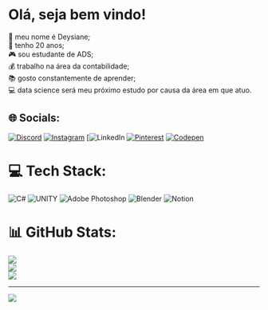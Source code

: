 # Olá, seja bem vindo!
📌 meu nome é Deysiane;<br>📆 tenho 20 anos;<br>🎮 sou estudante de ADS;<br>💰  trabalho na área da contabilidade;<br>📚 gosto constantemente de aprender; <br>💻 data science será meu próximo estudo por causa da área em que atuo.


## 🌐 Socials:
[![Discord](https://img.shields.io/badge/Discord-%237289DA.svg?logo=discord&logoColor=white)](https://discord.gg/deysices) [![Instagram](https://img.shields.io/badge/Instagram-%23E4405F.svg?logo=Instagram&logoColor=white)](https://instagram.com/deysices) [![LinkedIn](https://www.linkedin.com/in/deysiane-cavalcante-0ab983214) [![Pinterest](https://img.shields.io/badge/Pinterest-%23E60023.svg?logo=Pinterest&logoColor=white)](https://pinterest.com/deysices) [![Codepen](https://img.shields.io/badge/Codepen-000000?style=for-the-badge&logo=codepen&logoColor=white)](https://codepen.io/deysices) 

# 💻 Tech Stack:
![C#](https://img.shields.io/badge/c%23-%23239120.svg?style=flat-square&logo=c-sharp&logoColor=white) ![UNITY](https://img.shields.io/badge/Unity-%2320232a.svg?style=flat-square&logo=unity&logoColor=white) ![Adobe Photoshop](https://img.shields.io/badge/adobephotoshop-%2331A8FF.svg?style=flat-square&logo=adobephotoshop&logoColor=white) ![Blender](https://img.shields.io/badge/blender-%23F5792A.svg?style=flat-square&logo=blender&logoColor=white) ![Notion](https://img.shields.io/badge/Notion-%23000000.svg?style=flat-square&logo=notion&logoColor=white)
# 📊 GitHub Stats:
![](https://github-readme-stats.vercel.app/api?username=deysices&theme=bear&hide_border=false&include_all_commits=false&count_private=false)<br/>
![](https://github-readme-streak-stats.herokuapp.com/?user=deysices&theme=bear&hide_border=false)<br/>
![](https://github-readme-stats.vercel.app/api/top-langs/?username=deysices&theme=bear&hide_border=false&include_all_commits=false&count_private=false&layout=compact)

---
[![](https://visitcount.itsvg.in/api?id=deysices&icon=7&color=11)](https://visitcount.itsvg.in)

<!-- Proudly created with GPRM ( https://gprm.itsvg.in ) -->
